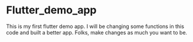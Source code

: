 # Flutter_demo_app
This is my first flutter demo app.
I will be changing some functions in this code and built a better app.
Folks, make changes as much you want to be.
